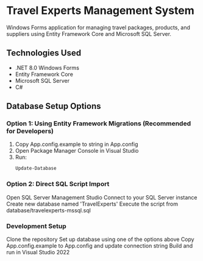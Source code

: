# Travel Experts Management System

Windows Forms application for managing travel packages, products, and suppliers using Entity Framework Core and
Microsoft SQL Server.

## Technologies Used

- .NET 8.0 Windows Forms
- Entity Framework Core
- Microsoft SQL Server
- C#

## Database Setup Options

### Option 1: Using Entity Framework Migrations (Recommended for Developers)

1. Copy App.config.example to string in App.config
2. Open Package Manager Console in Visual Studio
3. Run:
   ```powershell
   Update-Database
   ```

### Option 2: Direct SQL Script Import

Open SQL Server Management Studio
Connect to your SQL Server instance
Create new database named 'TravelExperts'
Execute the script from database/travelexperts-mssql.sql

### Development Setup

Clone the repository
Set up database using one of the options above
Copy App.config.example to App.config and update connection string
Build and run in Visual Studio 2022
